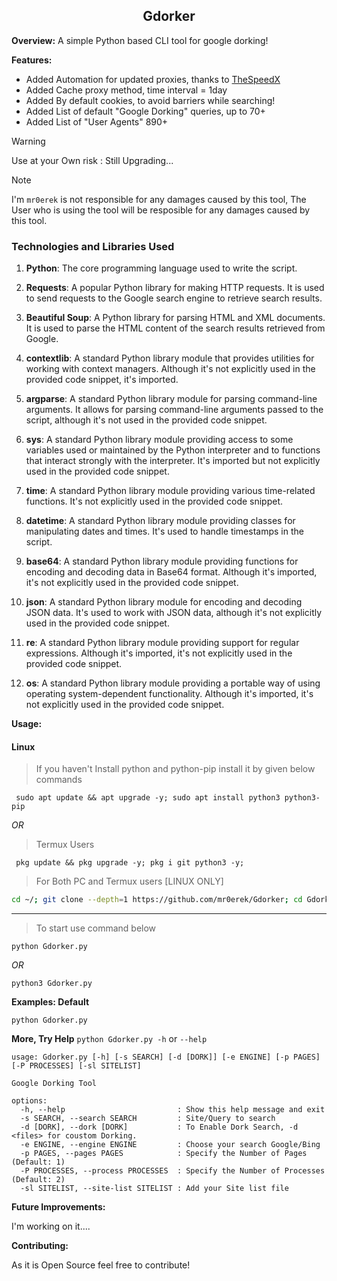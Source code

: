 <h2 align="center"> Gdorker </h2>

**Overview:**
A simple Python based CLI tool for google dorking!

**Features:**
- Added Automation for updated proxies, thanks to [TheSpeedX]('https://github.com/TheSpeedX') 
- Added Cache proxy method, time interval = 1day
- Added By default cookies, to avoid barriers while searching!
- Added List of default "Google Dorking" queries, up to 70+
- Added List of "User Agents" 890+
> [!WARNING]
> Use at your Own risk : Still Upgrading...

>[!NOTE]
>I'm `mr0erek` is not responsible for any damages caused by this tool,
>The User who is using the tool will be resposible for any damages caused by this tool.

### Technologies and Libraries Used

1. **Python**: The core programming language used to write the script.

2. **Requests**: A popular Python library for making HTTP requests. It is used to send requests to the Google search engine to retrieve search results.

3. **Beautiful Soup**: A Python library for parsing HTML and XML documents. It is used to parse the HTML content of the search results retrieved from Google.

4. **contextlib**: A standard Python library module that provides utilities for working with context managers. Although it's not explicitly used in the provided code snippet, it's imported.

5. **argparse**: A standard Python library module for parsing command-line arguments. It allows for parsing command-line arguments passed to the script, although it's not used in the provided code snippet.

6. **sys**: A standard Python library module providing access to some variables used or maintained by the Python interpreter and to functions that interact strongly with the interpreter. It's imported but not explicitly used in the provided code snippet.

7. **time**: A standard Python library module providing various time-related functions. It's not explicitly used in the provided code snippet.

8. **datetime**: A standard Python library module providing classes for manipulating dates and times. It's used to handle timestamps in the script.

9. **base64**: A standard Python library module providing functions for encoding and decoding data in Base64 format. Although it's imported, it's not explicitly used in the provided code snippet.

10. **json**: A standard Python library module for encoding and decoding JSON data. It's used to work with JSON data, although it's not explicitly used in the provided code snippet.

11. **re**: A standard Python library module providing support for regular expressions. Although it's imported, it's not explicitly used in the provided code snippet.

12. **os**: A standard Python library module providing a portable way of using operating system-dependent functionality. Although it's imported, it's not explicitly used in the provided code snippet.

**Usage:**
#### Linux

> If you haven't Install python and python-pip install it by given below commands
     
     sudo apt update && apt upgrade -y; sudo apt install python3 python3-pip  

_OR_ 

> Termux Users
     
     pkg update && pkg upgrade -y; pkg i git python3 -y;    

> For Both PC and Termux users [LINUX ONLY]
```bash
cd ~/; git clone --depth=1 https://github.com/mr0erek/Gdorker; cd Gdorker; pip install -r requirements.txt
```
<hr></hr>    

> To start use command below

```shell
python Gdorker.py
```

_OR_

```shell
python3 Gdorker.py
````

**Examples: Default**
```
python Gdorker.py
```
**More, Try Help**
`python Gdorker.py -h` or `--help`
```
usage: Gdorker.py [-h] [-s SEARCH] [-d [DORK]] [-e ENGINE] [-p PAGES] [-P PROCESSES] [-sl SITELIST]                             
                                                                                                                                      
Google Dorking Tool                                                                                                                   
                                                                                                                                      
options:                                                                                                                              
  -h, --help                         : Show this help message and exit                                                                               
  -s SEARCH, --search SEARCH         : Site/Query to search                                                                                          
  -d [DORK], --dork [DORK]           : To Enable Dork Search, -d <files> for coustom Dorking.                                                        
  -e ENGINE, --engine ENGINE         : Choose your search Google/Bing                                                                                
  -p PAGES, --pages PAGES            : Specify the Number of Pages (Default: 1)                                                                      
  -P PROCESSES, --process PROCESSES  : Specify the Number of Processes (Default: 2)                                                                  
  -sl SITELIST, --site-list SITELIST : Add your Site list file
```
**Future Improvements:**

I'm working on it....


**Contributing:**

As it is Open Source feel free to contribute!
